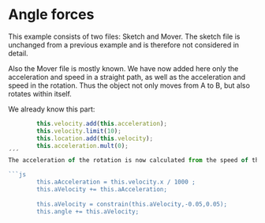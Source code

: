 # Angle forces

This example consists of two files: Sketch and Mover. The sketch file is unchanged from a previous example and is therefore not considered in detail.

Also the Mover file is mostly known. We have now added here only the acceleration and speed in a straight path, as well as the acceleration and speed in the rotation. Thus the object not only moves from A to B, but also rotates within itself.

We already know this part:
```js
        this.velocity.add(this.acceleration);
        this.velocity.limit(10);
        this.location.add(this.velocity);
        this.acceleration.mult(0);
´´´
The acceleration of the rotation is now calculated from the speed of the object in X direction by a factor of 1000 in order to reduce it. The reduction is important, because in the next step the angular acceleration is now added to the current angle. The angle determines the rotation per frame of the object. To prevent the rotation from becoming infinitely fast, the speed is limited to values between -0.05 and +0.05 using the `contrain` function.

```js
        this.aAcceleration = this.velocity.x / 1000 ;
        this.aVelocity += this.aAcceleration;
        
        this.aVelocity = constrain(this.aVelocity,-0.05,0.05);
        this.angle += this.aVelocity;
```
